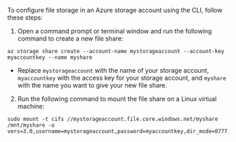 To configure file storage in an Azure storage account using the CLI, follow these steps:
1. Open a command prompt or terminal window and run the following command to create a new file share:
```
az storage share create --account-name mystorageaccount --account-key myaccountkey --name myshare
```

* Replace `mystorageaccount` with the name of your storage account, `myaccountkey` with the access key for your storage account, and `myshare` with the name you want to give your new file share.


2. Run the following command to mount the file share on a Linux virtual machine: 
```
sudo mount -t cifs //mystorageaccount.file.core.windows.net/myshare /mnt/myshare -o vers=3.0,username=mystorageaccount,password=myaccountkey,dir_mode=0777,file_mode=0777

```
